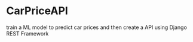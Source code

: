 # CarPriceAPI
train a ML model to predict car prices and then create a API using Django REST Framework
